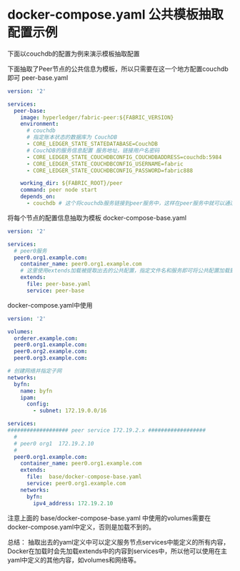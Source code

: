 # docker-compose.yaml 公共模板抽取配置示例
下面以couchdb的配置为例来演示模板抽取配置

下面抽取了Peer节点的公共信息为模板，所以只需要在这一个地方配置couchdb即可
peer-base.yaml
~~~yaml
version: '2'

services:
  peer-base:
    image: hyperledger/fabric-peer:${FABRIC_VERSION}
    environment:
      # couchdb
      # 指定账本状态的数据库为 CouchDB
      - CORE_LEDGER_STATE_STATEDATABASE=CouchDB
      # CouchDB的服务信息配置 服务地址，链接用户名密码
      - CORE_LEDGER_STATE_COUCHDBCONFIG_COUCHDBADDRESS=couchdb:5984  
      - CORE_LEDGER_STATE_COUCHDBCONFIG_USERNAME=fabric
      - CORE_LEDGER_STATE_COUCHDBCONFIG_PASSWORD=fabric888

    working_dir: ${FABRIC_ROOT}/peer
    command: peer node start
    depends_on:
      - couchdb # 这个将couchdb服务链接到peer服务中，这样在peer服务中就可以通过服务名来访问couchdb 
~~~

将每个节点的配置信息抽取为模板 docker-compose-base.yaml
~~~yaml
version: '2'

services:
  # peer0服务
  peer0.org1.example.com:
    container_name: peer0.org1.example.com
    # 这里使用extends加载被提取出去的公共配置，指定文件名和服务即可将公共配置加载到当前服务中来
    extends:
      file: peer-base.yaml
      service: peer-base
~~~


docker-compose.yaml中使用
~~~yaml
version: '2'

volumes:
  orderer.example.com:
  peer0.org1.example.com:
  peer0.org2.example.com:
  peer0.org3.example.com:

# 创建网络并指定子网
networks:
  byfn:
    name: byfn
    ipam:
      config:
        - subnet: 172.19.0.0/16

services:
################### peer service 172.19.2.x ##################
  # 
  # peer0 org1  172.19.2.10
  # 
  peer0.org1.example.com:
    container_name: peer0.org1.example.com
    extends:
      file:  base/docker-compose-base.yaml
      service: peer0.org1.example.com
    networks:
      byfn:
        ipv4_address: 172.19.2.10
~~~

注意上面的 base/docker-compose-base.yaml 中使用的volumes需要在docker-compose.yaml中定义，否则是加载不到的。

总结： 抽取出去的yaml定义中可以定义服务节点services中能定义的所有内容，Docker在加载时会先加载extends中的内容到services中，所以他可以使用在主yaml中定义的其他内容，如volumes和网络等。



